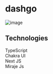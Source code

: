 # dashgo
![image](https://user-images.githubusercontent.com/61881055/154334735-7069a878-8b0c-48f1-8caf-590e482a9ac7.png)

## Technologies
TypeScript <br>
Chakra UI <br>
Next JS <br>
Miraje Js <br>

